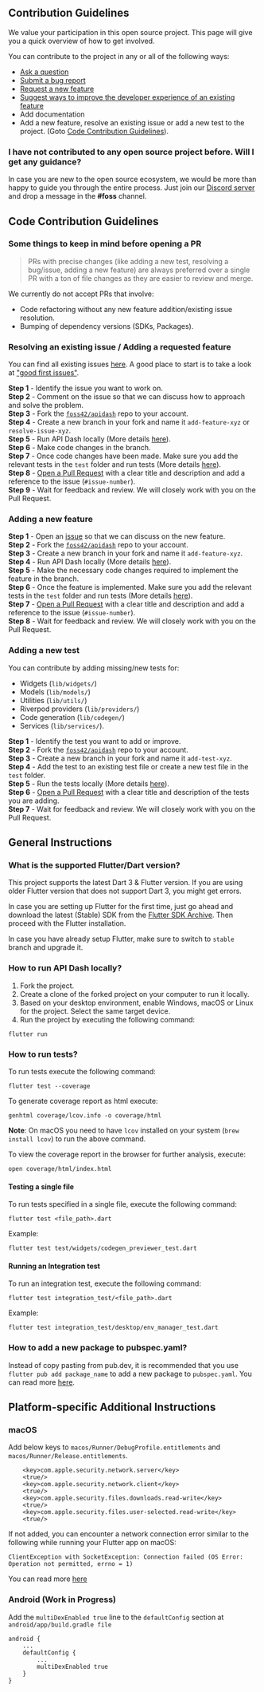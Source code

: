 ## Contribution Guidelines

We value your participation in this open source project. This page will give you a quick overview of how to get involved.

You can contribute to the project in any or all of the following ways:

- [Ask a question](https://github.com/foss42/apidash/discussions)
- [Submit a bug report](https://github.com/foss42/apidash/issues/new/choose)
- [Request a new feature](https://github.com/foss42/apidash/issues/new/choose)
- [Suggest ways to improve the developer experience of an existing feature](https://github.com/foss42/apidash/issues/new/choose)
- Add documentation
- Add a new feature, resolve an existing issue or add a new test to the project. (Goto [Code Contribution Guidelines](#code-contribution-guidelines)).

### I have not contributed to any open source project before. Will I get any guidance?

In case you are new to the open source ecosystem, we would be more than happy to guide you through the entire process. Just join our [Discord server](https://bit.ly/heyfoss) and drop a message in the **#foss** channel.

## Code Contribution Guidelines

### Some things to keep in mind before opening a PR

> PRs with precise changes (like adding a new test, resolving a bug/issue, adding a new feature) are always preferred over a single PR with a ton of file changes as they are easier to review and merge.

We currently do not accept PRs that involve:

- Code refactoring without any new feature addition/existing issue resolution.
- Bumping of dependency versions (SDKs, Packages).

### Resolving an existing issue / Adding a requested feature

You can find all existing issues [here](https://github.com/foss42/apidash/issues). A good place to start is to take a look at ["good first issues"](https://github.com/foss42/apidash/issues?q=is%3Aissue+is%3Aopen+label%3A%22good+first+issue%22).

**Step 1** - Identify the issue you want to work on.  
**Step 2** - Comment on the issue so that we can discuss how to approach and solve the problem.  
**Step 3** - Fork the [`foss42/apidash`](https://github.com/foss42/apidash) repo to your account.  
**Step 4** - Create a new branch in your fork and name it `add-feature-xyz` or `resolve-issue-xyz`.  
**Step 5** - Run API Dash locally (More details [here](#how-to-run-api-dash-locally)).  
**Step 6** - Make code changes in the branch.  
**Step 7** - Once code changes have been made. Make sure you add the relevant tests in the `test` folder and run tests (More details [here](#how-to-run-tests)).  
**Step 8** - [Open a Pull Request](https://help.github.com/articles/using-pull-requests/) with a clear title and description and add a reference to the issue (`#issue-number`).  
**Step 9** - Wait for feedback and review. We will closely work with you on the Pull Request.

### Adding a new feature

**Step 1** - Open an [issue](https://github.com/foss42/apidash/issues/new/choose) so that we can discuss on the new feature.  
**Step 2** - Fork the [`foss42/apidash`](https://github.com/foss42/apidash) repo to your account.  
**Step 3** - Create a new branch in your fork and name it `add-feature-xyz`.  
**Step 4** - Run API Dash locally (More details [here](#how-to-run-api-dash-locally)).  
**Step 5** - Make the necessary code changes required to implement the feature in the branch.  
**Step 6** - Once the feature is implemented. Make sure you add the relevant tests in the `test` folder and run tests (More details [here](#how-to-run-tests)).  
**Step 7** - [Open a Pull Request](https://help.github.com/articles/using-pull-requests/) with a clear title and description and add a reference to the issue (`#issue-number`).  
**Step 8** - Wait for feedback and review. We will closely work with you on the Pull Request.

### Adding a new test

You can contribute by adding missing/new tests for:

- Widgets (`lib/widgets/`)
- Models (`lib/models/`)
- Utilities (`lib/utils/`)
- Riverpod providers (`lib/providers/`)
- Code generation (`lib/codegen/`)
- Services (`lib/services/`).

**Step 1** - Identify the test you want to add or improve.  
**Step 2** - Fork the [`foss42/apidash`](https://github.com/foss42/apidash) repo to your account.  
**Step 3** - Create a new branch in your fork and name it `add-test-xyz`.  
**Step 4** - Add the test to an existing test file or create a new test file in the `test` folder.  
**Step 5** - Run the tests locally (More details [here](#how-to-run-tests)).  
**Step 6** - [Open a Pull Request](https://help.github.com/articles/using-pull-requests/) with a clear title and description of the tests you are adding.  
**Step 7** - Wait for feedback and review. We will closely work with you on the Pull Request.

## General Instructions

### What is the supported Flutter/Dart version?

This project supports the latest Dart 3 & Flutter version. If you are using older Flutter version that does not support Dart 3, you might get errors.

In case you are setting up Flutter for the first time, just go ahead and download the latest (Stable) SDK from the [Flutter SDK Archive](https://docs.flutter.dev/release/archive). Then proceed with the Flutter installation.

In case you have already setup Flutter, make sure to switch to `stable` branch and upgrade it.

### How to run API Dash locally?

1. Fork the project.
2. Create a clone of the forked project on your computer to run it locally.
3. Based on your desktop environment, enable Windows, macOS or Linux for the project. Select the same target device.
4. Run the project by executing the following command:

```
flutter run
```

### How to run tests?

To run tests execute the following command:

```
flutter test --coverage
```

To generate coverage report as html execute:

```
genhtml coverage/lcov.info -o coverage/html
```

**Note**: On macOS you need to have `lcov` installed on your system (`brew install lcov`) to run the above command.

To view the coverage report in the browser for further analysis, execute:

```
open coverage/html/index.html
```

#### Testing a single file

To run tests specified in a single file, execute the following command:

```
flutter test <file_path>.dart
```

Example:

```
flutter test test/widgets/codegen_previewer_test.dart
```

#### Running an Integration test

To run an integration test, execute the following command:

```
flutter test integration_test/<file_path>.dart
```

Example:

```
flutter test integration_test/desktop/env_manager_test.dart
```

### How to add a new package to pubspec.yaml?

Instead of copy pasting from pub.dev, it is recommended that you use `flutter pub add package_name` to add a new package to `pubspec.yaml`. You can read more [here](https://docs.flutter.dev/packages-and-plugins/using-packages#adding-a-package-dependency-to-an-app-using-flutter-pub-add).

## Platform-specific Additional Instructions

### macOS

Add below keys to `macos/Runner/DebugProfile.entitlements` and `macos/Runner/Release.entitlements`.

```
	<key>com.apple.security.network.server</key>
	<true/>
	<key>com.apple.security.network.client</key>
	<true/>
	<key>com.apple.security.files.downloads.read-write</key>
	<true/>
	<key>com.apple.security.files.user-selected.read-write</key>
	<true/>
```

If not added, you can encounter a network connection error similar to the following while running your Flutter app on macOS:

```
ClientException with SocketException: Connection failed (OS Error: Operation not permitted, errno = 1)
```

You can read more [here](https://docs.flutter.dev/platform-integration/macos/building#setting-up-entitlements)

### Android (Work in Progress)

Add the `multiDexEnabled true` line to the `defaultConfig` section at `android/app/build.gradle file`

```
android {
    ...
    defaultConfig {
        ...
        multiDexEnabled true
    }
}
```
